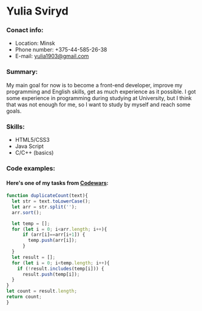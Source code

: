 # Yulia Sviryd
### Conact info: 
* Location: Minsk
* Phone number: +375-44-585-26-38
* E-mail: yulia1903@gmail.com

### Summary:
My main goal for now is to become a front-end developer, improve my programming and English skills, get as much experience as it possible. I got some experience in programming during studying at University, but I think that was not enough for me, so I want to study by myself and reach some goals. 

### Skills:
* HTML5/CSS3 
* Java Script 
* C/C++ (basics)


### Code examples:
#### Here's one of my tasks from [Codewars](www.codewars.com):
```javascript
function duplicateCount(text){
  let str = text.toLowerCase();
  let arr = str.split('');
  arr.sort();

  let temp = [];
  for (let i = 0; i<arr.length; i++){
      if (arr[i]==arr[i+1]) {
        temp.push(arr[i]);
      }    
  }
  let result = [];
  for (let i = 0; i<temp.length; i++){
    if (!result.includes(temp[i])) {
      result.push(temp[i]);
  }
}
let count = result.length;
return count;
}
``` 
